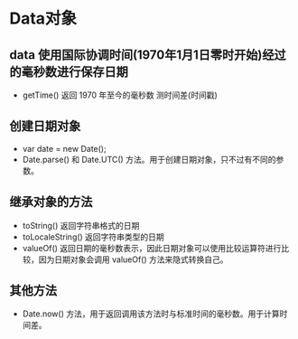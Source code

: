 # Data对象

## data 使用国际协调时间(1970年1月1日零时开始)经过的毫秒数进行保存日期

* getTime() 返回 1970 年至今的毫秒数 测时间差(时间戳)

## 创建日期对象

* var date = new Date();
* Date.parse() 和 Date.UTC() 方法。用于创建日期对象，只不过有不同的参数。

## 继承对象的方法

* toString() 返回字符串格式的日期
* toLocaleString() 返回字符串类型的日期
* valueOf() 返回日期的毫秒数表示，因此日期对象可以使用比较运算符进行比较，因为日期对象会调用 valueOf() 方法来隐式转换自己。

## 其他方法

* Date.now() 方法，用于返回调用该方法时与标准时间的毫秒数。用于计算时间差。

